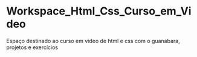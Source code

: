 # Workspace_Html_Css_Curso_em_Video
Espaço destinado ao curso em video de html e css com o guanabara, projetos e exercícios
